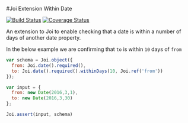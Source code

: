 #Joi Extension Within Date

[![Build Status](https://travis-ci.org/jamiemcconnell/joi-extension-date-within.svg?branch=master)](https://travis-ci.org/jamiemcconnell/joi-extension-date-within)
[![Coverage Status](https://coveralls.io/repos/github/jamiemcconnell/joi-extension-date-within/badge.svg?branch=coveralls)](https://coveralls.io/github/jamiemcconnell/joi-extension-date-within?branch=coveralls)

An extension to Joi to enable checking that a date is within a number of days of another date property.

In the below example we are confirming that `to` is within `10` days of `from`

```javascript
var schema = Joi.object({
  from: Joi.date().required(),
  to: Joi.date().required().withinDays(10, Joi.ref('from'))
});

var input = {
  from: new Date(2016,3,1),
  to: new Date(2016,3,30)
};

Joi.assert(input, schema)
```
